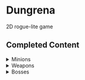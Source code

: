 # Dungrena
2D rogue-lite game

## Completed Content
<details>
<summary>Minions</summary>
![](https://raw.githubusercontent.com/BradenRobertsL/Dungrena/master/gifs/OrcClubber.gif)
> :heart: - 30
> :dizzy: - 18
> :crossed_swords: - 5
![](https://raw.githubusercontent.com/BradenRobertsL/Dungrena/master/gifs/OrcDasher.gif)
> :heart: - 10
> :dizzy: - 5
> :crossed_swords: - 2
![](https://raw.githubusercontent.com/BradenRobertsL/Dungrena/master/gifs/OrcShaman.gif)
> :heart: - 10
> :dizzy: - 10
> :crossed_swords: - 6
> :zap: - 12
![](https://raw.githubusercontent.com/BradenRobertsL/Dungrena/master/gifs/OrcSummoner.gif)
> :heart: - 30
> :zap: Spawns 3 dashers every 9 seconds
</details>

<details>
<summary>Weapons</summary>
</details>

<details>
<summary>Bosses</summary>
</details>
